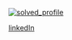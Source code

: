 [![solved_profile](http://mazassumnida.wtf/api/v2/generate_badge?boj=tor012)](https://solved.ac/profile/tor012)

[linkedIn](https://www.linkedin.com/in/kidam-kim-1a8620201/)
